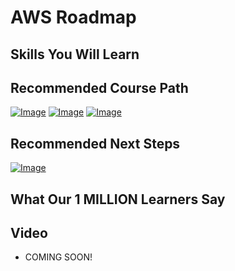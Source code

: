 # AWS Roadmap

## Skills You Will Learn

## Recommended Course Path
[![Image](https://www.springboottutorial.com/images/Course-aws-certified-cloud-practitioner.png " Course")](https://links.in28minutes.com/aws-certified-cloud-practitioner)
[![Image](https://www.springboottutorial.com/images/Course-aws-architect-associate-certification.png " Course")](https://links.in28minutes.com/aws-architect-associate-certification)
[![Image](https://www.springboottutorial.com/images/Course-aws-certified-developer-assoiciate.png " Course")](https://links.in28minutes.com/aws-dev-associate-other)

## Recommended Next Steps

[![Image](https://www.springboottutorial.com/images/Course-DevOps.png "DevOps Course")](https://links.in28minutes.com/DevOps-SBT)

## What Our 1 MILLION Learners Say

## Video

- COMING SOON!
